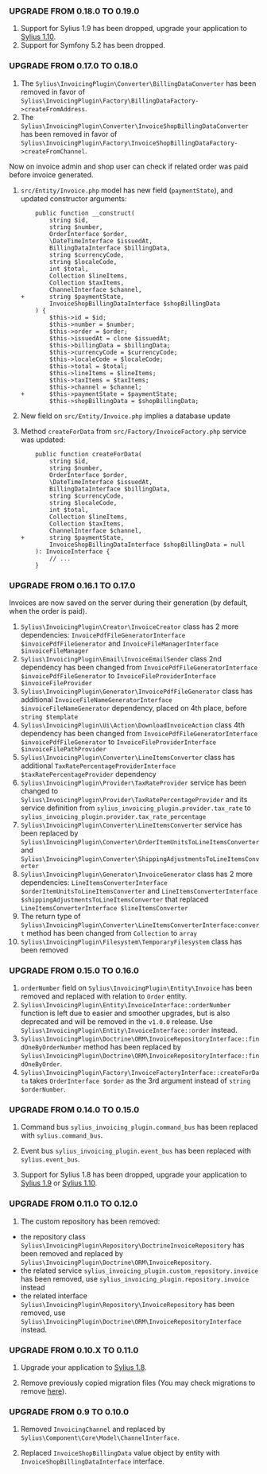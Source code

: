 ### UPGRADE FROM 0.18.0 TO 0.19.0

1. Support for Sylius 1.9 has been dropped, upgrade your application to [Sylius 1.10](https://github.com/Sylius/Sylius/blob/master/UPGRADE-1.10.md).
1. Support for Symfony 5.2 has been dropped.

### UPGRADE FROM 0.17.0 TO 0.18.0

1. The `Sylius\InvoicingPlugin\Converter\BillingDataConverter` has been removed in favor of `Sylius\InvoicingPlugin\Factory\BillingDataFactory->createFromAddress`.
1. The `Sylius\InvoicingPlugin\Converter\InvoiceShopBillingDataConverter` has been removed in favor of `Sylius\InvoicingPlugin\Factory\InvoiceShopBillingDataFactory->createFromChannel`.

Now on invoice admin and shop user can check if related order was paid before invoice generated.

1. `src/Entity/Invoice.php` model has new field (`paymentState`), and updated constructor arguments: 

    ```dif
        public function __construct(
            string $id,
            string $number,
            OrderInterface $order,
            \DateTimeInterface $issuedAt,
            BillingDataInterface $billingData,
            string $currencyCode,
            string $localeCode,
            int $total,
            Collection $lineItems,
            Collection $taxItems,
            ChannelInterface $channel,
    +       string $paymentState,
            InvoiceShopBillingDataInterface $shopBillingData
        ) {
            $this->id = $id;
            $this->number = $number;
            $this->order = $order;
            $this->issuedAt = clone $issuedAt;
            $this->billingData = $billingData;
            $this->currencyCode = $currencyCode;
            $this->localeCode = $localeCode;
            $this->total = $total;
            $this->lineItems = $lineItems;
            $this->taxItems = $taxItems;
            $this->channel = $channel;
    +       $this->paymentState = $paymentState;
            $this->shopBillingData = $shopBillingData; 
   ```
   
1. New field on `src/Entity/Invoice.php` implies a database update
   
1. Method `createForData` from `src/Factory/InvoiceFactory.php` service was updated: 

    ```dif
        public function createForData(
            string $id,
            string $number,
            OrderInterface $order,
            \DateTimeInterface $issuedAt,
            BillingDataInterface $billingData,
            string $currencyCode,
            string $localeCode,
            int $total,
            Collection $lineItems,
            Collection $taxItems,
            ChannelInterface $channel,
    +       string $paymentState,
            InvoiceShopBillingDataInterface $shopBillingData = null
        ): InvoiceInterface {
            // ...
        }
    ```

### UPGRADE FROM 0.16.1 TO 0.17.0

Invoices are now saved on the server during their generation (by default, when the order is paid).

1. `Sylius\InvoicingPlugin\Creator\InvoiceCreator` class has 2 more dependencies: `InvoicePdfFileGeneratorInterface $invoicePdfFileGenerator`
    and `InvoiceFileManagerInterface $invoiceFileManager`
1. `Sylius\InvoicingPlugin\Email\InvoiceEmailSender` class 2nd dependency has been changed from `InvoicePdfFileGeneratorInterface $invoicePdfFileGenerator`
    to `InvoiceFileProviderInterface $invoiceFileProvider`
1. `Sylius\InvoicingPlugin\Generator\InvoicePdfFileGenerator` class has additional `InvoiceFileNameGeneratorInterface $invoiceFileNameGenerator`
    dependency, placed on 4th place, before `string $template`
1. `Sylius\InvoicingPlugin\Ui\Action\DownloadInvoiceAction` class 4th dependency has been changed from `InvoicePdfFileGeneratorInterface $invoicePdfFileGenerator`
    to `InvoiceFileProviderInterface $invoiceFilePathProvider`
1. `Sylius\InvoicingPlugin\Converter\LineItemsConverter` class has additional `TaxRatePercentageProviderInterface $taxRatePercentageProvider`
   dependency
1. `Sylius\InvoicingPlugin\Provider\TaxRateProvider` service has been changed to `Sylius\InvoicingPlugin\Provider\TaxRatePercentageProvider`
   and its service definition from `sylius_invoicing_plugin.provider.tax_rate` to `sylius_invoicing_plugin.provider.tax_rate_percentage`
1. `Sylius\InvoicingPlugin\Converter\LineItemsConverter` service has been replaced by `Sylius\InvoicingPlugin\Converter\OrderItemUnitsToLineItemsConverter`
   and `Sylius\InvoicingPlugin\Converter\ShippingAdjustmentsToLineItemsConverter`
1. `Sylius\InvoicingPlugin\Generator\InvoiceGenerator` class has 2 more dependencies: `LineItemsConverterInterface $orderItemUnitsToLineItemsConverter`
   and `LineItemsConverterInterface $shippingAdjustmentsToLineItemsConverter` that replaced `LineItemsConverterInterface $lineItemsConverter`
1. The return type of `Sylius\InvoicingPlugin\Converter\LineItemsConverterInterface:convert` method has been changed 
   from `Collection` to `array`
1. `Sylius\InvoicingPlugin\Filesystem\TemporaryFilesystem` class has been removed

### UPGRADE FROM 0.15.0 TO 0.16.0

1. `orderNumber` field on `Sylius\InvoicingPlugin\Entity\Invoice` has been removed and replaced with relation to `Order` entity.
1. `Sylius\InvoicingPlugin\Entity\InvoiceInterface::orderNumber` function is left due to easier and smoother upgrades,
   but is also deprecated and will be removed in the `v1.0.0` release. Use `Sylius\InvoicingPlugin\Entity\InvoiceInterface::order` instead.
1. `Sylius\InvoicingPlugin\Doctrine\ORM\InvoiceRepositoryInterface::findOneByOrderNumber` method has been replaced by
   `Sylius\InvoicingPlugin\Doctrine\ORM\InvoiceRepositoryInterface::findOneByOrder`.
1. `Sylius\InvoicingPlugin\Factory\InvoiceFactoryInterface::createForData` takes `OrderInterface $order` as the 3rd argument instead
    of `string $orderNumber`.

### UPGRADE FROM 0.14.0 TO 0.15.0

1. Command bus `sylius_invoicing_plugin.command_bus` has been replaced with `sylius.command_bus`.

1. Event bus `sylius_invoicing_plugin.event_bus` has been replaced with `sylius.event_bus`.

1. Support for Sylius 1.8 has been dropped, upgrade your application to [Sylius 1.9](https://github.com/Sylius/Sylius/blob/master/UPGRADE-1.9.md) 
or [Sylius 1.10](https://github.com/Sylius/Sylius/blob/master/UPGRADE-1.10.md).

### UPGRADE FROM 0.11.0 TO 0.12.0

1. The custom repository has been removed:

  - the repository class `Sylius\InvoicingPlugin\Repository\DoctrineInvoiceRepository` has been removed 
  and replaced by `Sylius\InvoicingPlugin\Doctrine\ORM\InvoiceRepository`.
  - the related service `sylius_invoicing_plugin.custom_repository.invoice` has been removed,
   use `sylius_invoicing_plugin.repository.invoice` instead
  - the related interface `Sylius\InvoicingPlugin\Repository\InvoiceRepository` has been removed, 
  use `Sylius\InvoicingPlugin\Doctrine\ORM\InvoiceRepositoryInterface` instead.

### UPGRADE FROM 0.10.X TO 0.11.0

1. Upgrade your application to [Sylius 1.8](https://github.com/Sylius/Sylius/blob/master/UPGRADE-1.8.md).

1. Remove previously copied migration files (You may check migrations to remove [here](https://github.com/Sylius/InvoicingPlugin/pull/184)).

### UPGRADE FROM 0.9 TO 0.10.0

1. Removed `InvoicingChannel` and replaced by `Sylius\Component\Core\Model\ChannelInterface`.

2. Replaced  `InvoiceShopBillingData` value object by entity with `InvoiceShopBillingDataInterface` interface.
